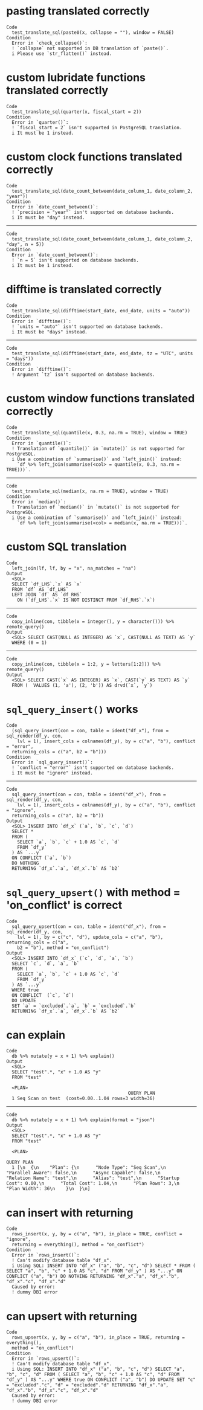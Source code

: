 # pasting translated correctly

    Code
      test_translate_sql(paste0(x, collapse = ""), window = FALSE)
    Condition
      Error in `check_collapse()`:
      ! `collapse` not supported in DB translation of `paste()`.
      i Please use `str_flatten()` instead.

# custom lubridate functions translated correctly

    Code
      test_translate_sql(quarter(x, fiscal_start = 2))
    Condition
      Error in `quarter()`:
      ! `fiscal_start = 2` isn't supported in PostgreSQL translation.
      i It must be 1 instead.

# custom clock functions translated correctly

    Code
      test_translate_sql(date_count_between(date_column_1, date_column_2, "year"))
    Condition
      Error in `date_count_between()`:
      ! `precision = "year"` isn't supported on database backends.
      i It must be "day" instead.

---

    Code
      test_translate_sql(date_count_between(date_column_1, date_column_2, "day", n = 5))
    Condition
      Error in `date_count_between()`:
      ! `n = 5` isn't supported on database backends.
      i It must be 1 instead.

# difftime is translated correctly

    Code
      test_translate_sql(difftime(start_date, end_date, units = "auto"))
    Condition
      Error in `difftime()`:
      ! `units = "auto"` isn't supported on database backends.
      i It must be "days" instead.

---

    Code
      test_translate_sql(difftime(start_date, end_date, tz = "UTC", units = "days"))
    Condition
      Error in `difftime()`:
      ! Argument `tz` isn't supported on database backends.

# custom window functions translated correctly

    Code
      test_translate_sql(quantile(x, 0.3, na.rm = TRUE), window = TRUE)
    Condition
      Error in `quantile()`:
      ! Translation of `quantile()` in `mutate()` is not supported for PostgreSQL.
      i Use a combination of `summarise()` and `left_join()` instead:
        `df %>% left_join(summarise(<col> = quantile(x, 0.3, na.rm = TRUE)))`.

---

    Code
      test_translate_sql(median(x, na.rm = TRUE), window = TRUE)
    Condition
      Error in `median()`:
      ! Translation of `median()` in `mutate()` is not supported for PostgreSQL.
      i Use a combination of `summarise()` and `left_join()` instead:
        `df %>% left_join(summarise(<col> = median(x, na.rm = TRUE)))`.

# custom SQL translation

    Code
      left_join(lf, lf, by = "x", na_matches = "na")
    Output
      <SQL>
      SELECT `df_LHS`.`x` AS `x`
      FROM `df` AS `df_LHS`
      LEFT JOIN `df` AS `df_RHS`
        ON (`df_LHS`.`x` IS NOT DISTINCT FROM `df_RHS`.`x`)

---

    Code
      copy_inline(con, tibble(x = integer(), y = character())) %>% remote_query()
    Output
      <SQL> SELECT CAST(NULL AS INTEGER) AS `x`, CAST(NULL AS TEXT) AS `y`
      WHERE (0 = 1)

---

    Code
      copy_inline(con, tibble(x = 1:2, y = letters[1:2])) %>% remote_query()
    Output
      <SQL> SELECT CAST(`x` AS INTEGER) AS `x`, CAST(`y` AS TEXT) AS `y`
      FROM (  VALUES (1, 'a'), (2, 'b')) AS drvd(`x`, `y`)

# `sql_query_insert()` works

    Code
      (sql_query_insert(con = con, table = ident("df_x"), from = sql_render(df_y, con,
        lvl = 1), insert_cols = colnames(df_y), by = c("a", "b"), conflict = "error",
      returning_cols = c("a", b2 = "b")))
    Condition
      Error in `sql_query_insert()`:
      ! `conflict = "error"` isn't supported on database backends.
      i It must be "ignore" instead.

---

    Code
      sql_query_insert(con = con, table = ident("df_x"), from = sql_render(df_y, con,
        lvl = 1), insert_cols = colnames(df_y), by = c("a", "b"), conflict = "ignore",
      returning_cols = c("a", b2 = "b"))
    Output
      <SQL> INSERT INTO `df_x` (`a`, `b`, `c`, `d`)
      SELECT *
      FROM (
        SELECT `a`, `b`, `c` + 1.0 AS `c`, `d`
        FROM `df_y`
      ) AS `...y`
      ON CONFLICT (`a`, `b`)
      DO NOTHING
      RETURNING `df_x`.`a`, `df_x`.`b` AS `b2`

# `sql_query_upsert()` with method = 'on_conflict' is correct

    Code
      sql_query_upsert(con = con, table = ident("df_x"), from = sql_render(df_y, con,
        lvl = 1), by = c("c", "d"), update_cols = c("a", "b"), returning_cols = c("a",
        b2 = "b"), method = "on_conflict")
    Output
      <SQL> INSERT INTO `df_x` (`c`, `d`, `a`, `b`)
      SELECT `c`, `d`, `a`, `b`
      FROM (
        SELECT `a`, `b`, `c` + 1.0 AS `c`, `d`
        FROM `df_y`
      ) AS `...y`
      WHERE true
      ON CONFLICT  (`c`, `d`)
      DO UPDATE
      SET `a` = `excluded`.`a`, `b` = `excluded`.`b`
      RETURNING `df_x`.`a`, `df_x`.`b` AS `b2`

# can explain

    Code
      db %>% mutate(y = x + 1) %>% explain()
    Output
      <SQL>
      SELECT "test".*, "x" + 1.0 AS "y"
      FROM "test"
      
      <PLAN>
                                                 QUERY PLAN
      1 Seq Scan on test  (cost=0.00..1.04 rows=3 width=36)

---

    Code
      db %>% mutate(y = x + 1) %>% explain(format = "json")
    Output
      <SQL>
      SELECT "test".*, "x" + 1.0 AS "y"
      FROM "test"
      
      <PLAN>
                                                                                                                                                                                                                                                                                                QUERY PLAN
      1 [\n  {\n    "Plan": {\n      "Node Type": "Seq Scan",\n      "Parallel Aware": false,\n      "Async Capable": false,\n      "Relation Name": "test",\n      "Alias": "test",\n      "Startup Cost": 0.00,\n      "Total Cost": 1.04,\n      "Plan Rows": 3,\n      "Plan Width": 36\n    }\n  }\n]

# can insert with returning

    Code
      rows_insert(x, y, by = c("a", "b"), in_place = TRUE, conflict = "ignore",
      returning = everything(), method = "on_conflict")
    Condition
      Error in `rows_insert()`:
      ! Can't modify database table "df_x".
      i Using SQL: INSERT INTO "df_x" ("a", "b", "c", "d") SELECT * FROM ( SELECT "a", "b", "c" + 1.0 AS "c", "d" FROM "df_y" ) AS "...y" ON CONFLICT ("a", "b") DO NOTHING RETURNING "df_x"."a", "df_x"."b", "df_x"."c", "df_x"."d"
      Caused by error:
      ! dummy DBI error

# can upsert with returning

    Code
      rows_upsert(x, y, by = c("a", "b"), in_place = TRUE, returning = everything(),
      method = "on_conflict")
    Condition
      Error in `rows_upsert()`:
      ! Can't modify database table "df_x".
      i Using SQL: INSERT INTO "df_x" ("a", "b", "c", "d") SELECT "a", "b", "c", "d" FROM ( SELECT "a", "b", "c" + 1.0 AS "c", "d" FROM "df_y" ) AS "...y" WHERE true ON CONFLICT ("a", "b") DO UPDATE SET "c" = "excluded"."c", "d" = "excluded"."d" RETURNING "df_x"."a", "df_x"."b", "df_x"."c", "df_x"."d"
      Caused by error:
      ! dummy DBI error


